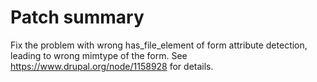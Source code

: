 # Patch summary

Fix the problem with wrong has_file_element of form attribute detection, leading to wrong mimtype of the form.
See https://www.drupal.org/node/1158928 for details.
